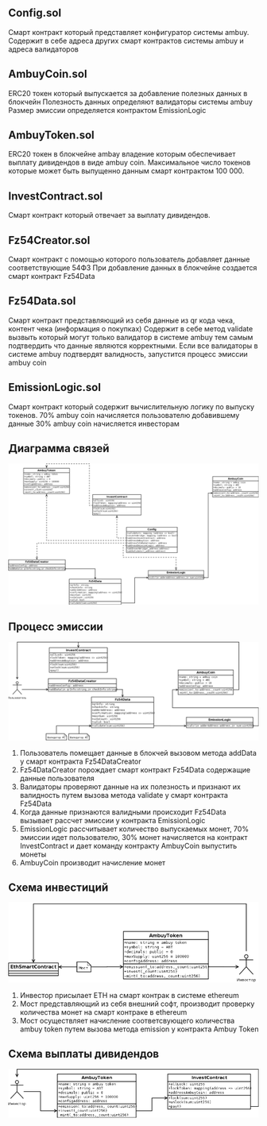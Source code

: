 Config.sol
-------------
Смарт контракт который представляет конфигуратор системы ambuy.
Содержит в себе адреса других смарт контрактов системы ambuy и адреса валидаторов

AmbuyCoin.sol
-------------
ERC20 токен который выпускается за добавление полезных данных в блокчейн
Полезность данных определяют валидаторы системы ambuy
Размер эмиссии определяется контрактом EmissionLogic

AmbuyToken.sol
-------------
ERC20 токен в блокчейне ambay владение которым обеспечивает выплату дивидендов в виде ambuy coin.
Максимальное число токенов которые может быть выпущенно данным смарт контрактом 100 000.

InvestContract.sol
-------------
Смарт контракт который отвечает за выплату дивидендов.

Fz54Creator.sol
-------------
Смарт контракт с помощью которого пользователь добавляет данные соответствующие 54ФЗ
При добавление данных в блокчейне создается смарт контракт Fz54Data

Fz54Data.sol
-------------
Смарт контракт представляющий из себя данные из qr кода чека, контент чека (информация о покупках)
Содержит в себе метод validate вызвыть который могут только валидатор в системе ambuy тем самым подтвердить что данные являются корректными.
Если все валидаторы в системе ambuy подтвердят валидность, запустится процесс эмиссии ambuy coin

EmissionLogic.sol
-------------
Смарт контракт который содержит вычислительную логику по выпуску токенов.
70% ambuy coin начисляется пользователю добавившему данные
30% ambuy coin начисляется инвесторам

Диаграмма связей
-------------
![Диаграмма связей](https://github.com/ambuy/blockchain/blob/master/diagramm/link.png)

Процесс эмиссии
-------------
![Процесс эмиссии](https://github.com/ambuy/blockchain/blob/master/diagramm/emission.png)
1. Пользователь помещает данные в блокчей вызовом метода addData у смарт контракта Fz54DataCreator
2. Fz54DataCreator порождает смарт контракт Fz54Data содержащие данные пользователя
3. Валидаторы проверяют данные на их полезность и признают их валидность путем вызова метода validate у смарт контракта Fz54Data
4. Когда данные признаются валидными происходит Fz54Data вызывает рассчет эмиссии у контракта EmissionLogic
5. EmissionLogic рассчитывает количество выпускаемых монет, 70% эмиссии идет пользователю, 30% монет начисляется на контракт InvestContract и дает команду контракту AmbuyCoin выпустить монеты
6. AmbuyCoin производит начисление монет

Схема инвестиций
-------------
![Схема инвестиций](https://github.com/ambuy/blockchain/blob/master/diagramm/bridge.png)
1. Инвестор присылает ETH на смарт контрак в системе ethereum
2. Мост представляющий из себя внешний софт, производит проверку количества монет на смарт контраке в ethereum
3. Мост осуществляет начисление соответсвующего количества ambuy token путем вызова метода emission у контракта Ambuy Token

Схема выплаты дивидендов
-------------
![Схема выплаты дивидендов](https://github.com/ambuy/blockchain/blob/master/diagramm/invest.png)
